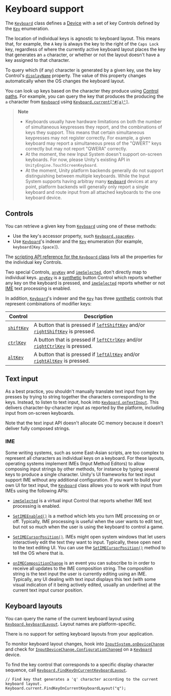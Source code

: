# Keyboard support

The [`Keyboard`](../api/UnityEngine.InputSystem.Keyboard.html) class defines a [Device](Devices.md) with a set of key Controls defined by the [`Key`](../api/UnityEngine.InputSystem.Key.html) enumeration.

The location of individual keys is agnostic to keyboard layout. This means that, for example, the `A` key is always the key to the right of the `Caps Lock` key, regardless of where the currently active keyboard layout places the key that generates an `a` character, or whether or not the layout doesn't have a key assigned to that character.

To query which (if any) character is generated by a given key, use the key Control's [`displayName`](../api/UnityEngine.InputSystem.InputControl.html#UnityEngine_InputSystem_InputControl_displayName) property. The value of this property changes automatically when the OS changes the keyboard layout.

You can look up keys based on the character they produce using [Control paths](Controls.md#control-paths). For example,  you can query the key that produces the producing the `a` character from [`Keyboard`](../api/UnityEngine.InputSystem.Keyboard.html) using [`Keyboard.current["#(a)"]`](../api/UnityEngine.InputSystem.Keyboard.html#UnityEngine_InputSystem_Keyboard_Item_UnityEngine_InputSystem_Key_).

>__Note__
>* Keyboards usually have hardware limitations on both the number of simultaneous keypresses they report, and the combinations of keys they support. This means that certain simultaneous keypresses may not register correctly. For example, a given keyboard may report a simultaneous press of the "QWERT" keys correctly but may not report "QWERA" correctly.
>* At the moment, the new Input System doesn't support on-screen keyboards. For now, please Unity's existing API in `UnityEngine.TouchScreenKeyboard`.
>* At the moment, Unity platform backends generally do not support distinguishing between multiple keyboards. While the Input System supports having arbitray many [`Keyboard`](../api/UnityEngine.InputSystem.Keyboard.html) devices at any point, platform backends will generally only report a single keyboard and route input from all attached keyboards to the one keyboard device.

## Controls

You can retrieve a given key from  [`Keyboard`](../api/UnityEngine.InputSystem.Keyboard.html) using one of these methods:

* Use the key's accessor property, such [`Keyboard.spaceKey`](../api/UnityEngine.InputSystem.Keyboard.html#UnityEngine_InputSystem_Keyboard_spaceKey).
* Use [`Keyboard`](../api/UnityEngine.InputSystem.Keyboard.html)'s indexer and the [`Key`](../api/UnityEngine.InputSystem.Key.html) enumeration (for example, `keyboard[Key.Space]`).

The [scripting API reference for the `Keyboard` class](../api/UnityEngine.InputSystem.Keyboard.html) lists all the properties for the individual key Controls.

Two special Controls, [`anyKey`](../api/UnityEngine.InputSystem.Keyboard.html#UnityEngine_InputSystem_Keyboard_anyKey) and [`imeSelected`](../api/UnityEngine.InputSystem.Keyboard.html#UnityEngine_InputSystem_Keyboard_imeSelected), don't directly map to individual keys. [`anyKey`](../api/UnityEngine.InputSystem.Keyboard.html#UnityEngine_InputSystem_Keyboard_anyKey) is a [synthetic](Controls.md#synthetic-controls) button Control which reports whether any key on the keyboard is pressed, and [`imeSelected`](../api/UnityEngine.InputSystem.Keyboard.html#UnityEngine_InputSystem_Keyboard_imeSelected) reports whether or not [IME](#ime) text processing is enabled.

In addition, [`Keyboard`](../api/UnityEngine.InputSystem.Keyboard.html)'s indexer and the [`Key`](../api/UnityEngine.InputSystem.Key.html) has three [synthetic](Controls.md#synthetic-controls) controls that represent combinations of modifier keys:

|Control|Description|
|-------|-----------|
|[`shiftKey`](../api/UnityEngine.InputSystem.Keyboard.html#UnityEngine_InputSystem_Keyboard_shiftKey)|A button that is pressed if [`leftShiftKey`](../api/UnityEngine.InputSystem.Keyboard.html#UnityEngine_InputSystem_Keyboard_leftShiftKey) and/or [`rightShiftKey`](../api/UnityEngine.InputSystem.Keyboard.html#UnityEngine_InputSystem_Keyboard_rightShiftKey) is pressed.|
|[`ctrlKey`](../api/UnityEngine.InputSystem.Keyboard.html#UnityEngine_InputSystem_Keyboard_ctrlKey)|A button that is pressed if [`leftCtrlKey`](../api/UnityEngine.InputSystem.Keyboard.html#UnityEngine_InputSystem_Keyboard_leftCtrlKey) and/or [`rightCtrlKey`](../api/UnityEngine.InputSystem.Keyboard.html#UnityEngine_InputSystem_Keyboard_rightCtrlKey) is pressed.|
|[`altKey`](../api/UnityEngine.InputSystem.Keyboard.html#UnityEngine_InputSystem_Keyboard_altKey)|A button that is pressed if [`leftAltKey`](../api/UnityEngine.InputSystem.Keyboard.html#UnityEngine_InputSystem_Keyboard_leftAltKey) and/or [`rightAltKey`](../api/UnityEngine.InputSystem.Keyboard.html#UnityEngine_InputSystem_Keyboard_rightAltKey) is pressed.|

## Text input

As a best practice, you shouldn't manually translate text input from key presses by trying to string together the characters corresponding to the keys. Instead, to listen to text input, hook into [`Keyboard.onTextInput`](../api/UnityEngine.InputSystem.Keyboard.html#UnityEngine_InputSystem_Keyboard_onTextInput). This delivers character-by-character input as reported by the platform, including input from on-screen keyboards.

Note that the text input API doesn't allocate GC memory because it doesn't deliver fully composed strings.

### IME

Some writing systems, such as some East-Asian scripts, are too complex to represent all characters as individual keys on a keyboard. For these layouts, operating systems implement IMEs (Input Method Editors) to allow composing input strings by other methods, for instance by typing several keys to produce a single character. Unity's UI frameworks for text input support IME without any additional configuration. If you want to build your own UI for text input, the [`Keyboard`](../api/UnityEngine.InputSystem.Keyboard.html) class allows you to work with input from IMEs using the following APIs:

* [`imeSelected`](../api/UnityEngine.InputSystem.Keyboard.html#UnityEngine_InputSystem_Keyboard_imeSelected) is a virtual input Control that reports whether IME text processing is enabled.

* [`SetIMEEnabled()`](../api/UnityEngine.InputSystem.Keyboard.html#UnityEngine_InputSystem_Keyboard_SetIMEEnabled_System_Boolean_) is a method which lets you turn IME processing on or off. Typically, IME processing is useful when the user wants to edit text, but not so much when the user is using the keyboard to control a game.

* [`SetIMECursorPosition()`](../api/UnityEngine.InputSystem.Keyboard.html#UnityEngine_InputSystem_Keyboard_SetIMECursorPosition_Vector2_). IMEs might open system windows that let users interactively edit the text they want to input. Typically, these open next to the text editing UI. You can use the [`SetIMECursorPosition()`](../api/UnityEngine.InputSystem.Keyboard.html#UnityEngine_InputSystem_Keyboard_SetIMECursorPosition_Vector2_) method to tell the OS where that is.

* [`onIMECompositionChange`](../api/UnityEngine.InputSystem.Keyboard.html#UnityEngine_InputSystem_Keyboard_onIMECompositionChange) is an event you can subscribe to in order to receive all updates to the IME composition string. The composition string is the text input the user is currently editing using an IME. Typically, any UI dealing with text input displays this text (with some visual indication of it being actively edited, usually an underline) at the current text input cursor position.

## Keyboard layouts

You can query the name of the current keyboard layout using [`Keyboard.keyboardLayout`](../api/UnityEngine.InputSystem.Keyboard.html#UnityEngine_InputSystem_Keyboard_keyboardLayout). Layout names are platform-specific.

There is no support for setting keyboard layouts from your application.

To monitor keyboard layout changes, hook into [`InputSystem.onDeviceChange`](../api/UnityEngine.InputSystem.InputSystem.html#UnityEngine_InputSystem_InputSystem_onDeviceChange) and check for [`InputDeviceChange.ConfigurationChanged`](../api/UnityEngine.InputSystem.InputDeviceChange.html) on a [`Keyboard`](../api/UnityEngine.InputSystem.Keyboard.html) device.

To find the key control that corresponds to a specific display character sequence, call [`Keyboard.FindKeyOnCurrentKeyboardLayout`](../api/UnityEngine.InputSystem.Keyboard.html#UnityEngine_InputSystem_Keyboard_FindKeyOnCurrentKeyboardLayout_).

```CSharp
// Find key that generates a 'q' character according to the current keyboard layout.
Keyboard.current.FindKeyOnCurrentKeyboardLayout("q");
```
